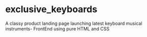 # exclusive_keyboards
A classy product landing page launching latest keyboard musical instruments- FrontEnd using pure HTML and CSS
